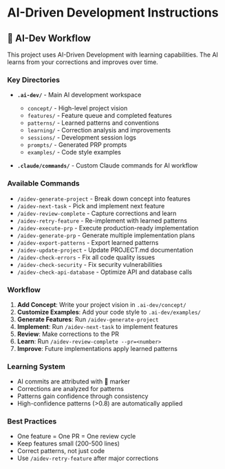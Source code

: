 # AI-Driven Development Instructions

## 🤖 AI-Dev Workflow

This project uses AI-Driven Development with learning capabilities. The AI learns from your corrections and improves over time.

### Key Directories

- **`.ai-dev/`** - Main AI development workspace
  - `concept/` - High-level project vision
  - `features/` - Feature queue and completed features
  - `patterns/` - Learned patterns and conventions
  - `learning/` - Correction analysis and improvements
  - `sessions/` - Development session logs
  - `prompts/` - Generated PRP prompts
  - `examples/` - Code style examples
  
- **`.claude/commands/`** - Custom Claude commands for AI workflow

### Available Commands

- `/aidev-generate-project` - Break down concept into features
- `/aidev-next-task` - Pick and implement next feature
- `/aidev-review-complete` - Capture corrections and learn
- `/aidev-retry-feature` - Re-implement with learned patterns
- `/aidev-execute-prp` - Execute production-ready implementation
- `/aidev-generate-prp` - Generate multiple implementation plans
- `/aidev-export-patterns` - Export learned patterns
- `/aidev-update-project` - Update PROJECT.md documentation
- `/aidev-check-errors` - Fix all code quality issues
- `/aidev-check-security` - Fix security vulnerabilities
- `/aidev-check-api-database` - Optimize API and database calls

### Workflow

1. **Add Concept**: Write your project vision in `.ai-dev/concept/`
2. **Customize Examples**: Add your code style to `.ai-dev/examples/`
3. **Generate Features**: Run `/aidev-generate-project`
4. **Implement**: Run `/aidev-next-task` to implement features
5. **Review**: Make corrections to the PR
6. **Learn**: Run `/aidev-review-complete --pr=<number>`
7. **Improve**: Future implementations apply learned patterns

### Learning System

- AI commits are attributed with 🤖 marker
- Corrections are analyzed for patterns
- Patterns gain confidence through consistency
- High-confidence patterns (>0.8) are automatically applied

### Best Practices

- One feature = One PR = One review cycle
- Keep features small (200-500 lines)
- Correct patterns, not just code
- Use `/aidev-retry-feature` after major corrections